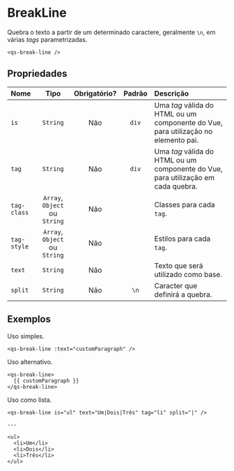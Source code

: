 # BreakLine

Quebra o texto a partir de um determinado caractere, geralmente `\n`, em várias _tags_ parametrizadas.

```
<qs-break-line />
```

## Propriedades

| Nome | Tipo | Obrigatório? | Padrão | Descrição |
|:-|:-:|:-:|:-:|:-|
| `is` | `String` | Não | `div` | Uma _tag_ válida do HTML ou um componente do Vue, para utilização no elemento pai. |
| `tag` | `String` | Não | `div` | Uma _tag_ válida do HTML ou um componente do Vue, para utilização em cada quebra. |
| `tag-class` | `Array`, `Object` ou `String` | Não | | Classes para cada `tag`. |
| `tag-style` | `Array`, `Object` ou `String` | Não | | Estilos para cada `tag`. |
| `text` | `String` | Não | | Texto que será utilizado como base. |
| `split` | `String` | Não | `\n` | Caracter que definirá a quebra. |

## Exemplos

Uso simples.

```
<qs-break-line :text="customParagraph" />
```

Uso alternativo.

```
<qs-break-line>
  {{ customParagraph }}
</qs-break-line>
```

Uso como lista.

```
<qs-break-line is="ul" text="Um|Dois|Três" tag="li" split="|" />

---

<ul>
  <li>Um</li>
  <li>Dois</li>
  <li>Três</li>
</ul>
```
